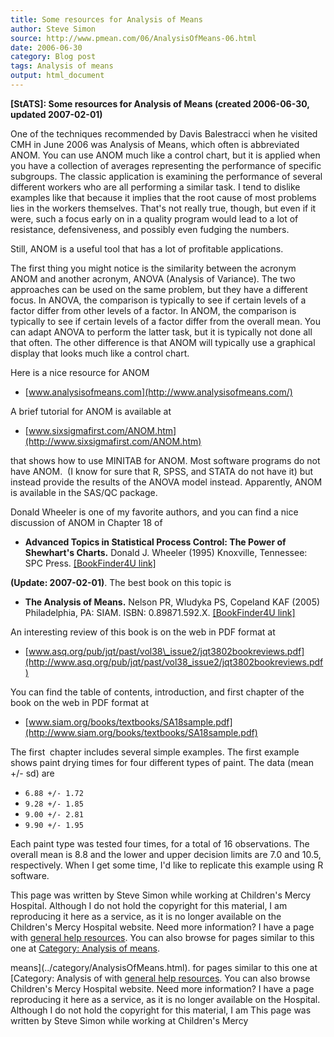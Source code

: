 ```yaml
---
title: Some resources for Analysis of Means
author: Steve Simon
source: http://www.pmean.com/06/AnalysisOfMeans-06.html
date: 2006-06-30
category: Blog post
tags: Analysis of means
output: html_document
---
```

**[StATS]: Some resources for Analysis of Means
(created 2006-06-30, updated 2007-02-01)**

One of the techniques recommended by Davis Balestracci when he visited
CMH in June 2006 was Analysis of Means, which often is abbreviated ANOM.
You can use ANOM much like a control chart, but it is applied when you
have a collection of averages representing the performance of specific
subgroups. The classic application is examining the performance of
several different workers who are all performing a similar task. I tend
to dislike examples like that because it implies that the root cause of
most problems lies in the workers themselves. That\'s not really true,
though, but even if it were, such a focus early on in a quality program
would lead to a lot of resistance, defensiveness, and possibly even
fudging the numbers.

Still, ANOM is a useful tool that has a lot of profitable applications.

The first thing you might notice is the similarity between the acronym
ANOM and another acronym, ANOVA (Analysis of Variance). The two
approaches can be used on the same problem, but they have a different
focus. In ANOVA, the comparison is typically to see if certain levels of
a factor differ from other levels of a factor. In ANOM, the comparison
is typically to see if certain levels of a factor differ from the
overall mean. You can adapt ANOVA to perform the latter task, but it is
typically not done all that often. The other difference is that ANOM
will typically use a graphical display that looks much like a control
chart.

Here is a nice resource for ANOM

-   [www.analysisofmeans.com](http://www.analysisofmeans.com/)

A brief tutorial for ANOM is available at

-   [www.sixsigmafirst.com/ANOM.htm](http://www.sixsigmafirst.com/ANOM.htm)

that shows how to use MINITAB for ANOM. Most software programs do not
have ANOM.  (I know for sure that R, SPSS, and STATA do not have it) but
instead provide the results of the ANOVA model instead. Apparently, ANOM
is available in the SAS/QC package.

Donald Wheeler is one of my favorite authors, and you can find a nice
discussion of ANOM in Chapter 18 of

-   **Advanced Topics in Statistical Process Control: The Power of
    Shewhart\'s Charts.** Donald J. Wheeler (1995) Knoxville, Tennessee:
    SPC Press. [\[BookFinder4U
    link\]](http://www.bookfinder4u.com/detail/0945320450.html)

**(Update: 2007-02-01)**. The best book on this topic is

-   **The Analysis of Means.** Nelson PR, Wludyka PS, Copeland
    KAF (2005) Philadelphia, PA: SIAM. ISBN: 0.89871.592.X.
    [\[BookFinder4U
    link\]](http://www.bookfinder4u.com/detail/0.89871.592.X.html)

An interesting review of this book is on the web in PDF format at

-   [www.asq.org/pub/jqt/past/vol38\_issue2/jqt3802bookreviews.pdf](http://www.asq.org/pub/jqt/past/vol38_issue2/jqt3802bookreviews.pdf)

You can find the table of contents, introduction, and first chapter of
the book on the web in PDF format at

-   [www.siam.org/books/textbooks/SA18sample.pdf](http://www.siam.org/books/textbooks/SA18sample.pdf)

The first  chapter includes several simple examples. The first example
shows paint drying times for four different types of paint. The data
(mean +/- sd) are

-   `6.88 +/- 1.72`
-   `9.28 +/- 1.85`
-   `9.00 +/- 2.81`
-   `9.90 +/- 1.95`

Each paint type was tested four times, for a total of 16 observations.
The overall mean is 8.8 and the lower and upper decision limits are 7.0
and 10.5, respectively. When I get some time, I\'d like to replicate
this example using R software.

This page was written by Steve Simon while working at Children\'s Mercy
Hospital. Although I do not hold the copyright for this material, I am
reproducing it here as a service, as it is no longer available on the
Children\'s Mercy Hospital website. Need more information? I have a page
with [general help resources](../GeneralHelp.html). You can also browse
for pages similar to this one at [Category: Analysis of
means](../category/AnalysisOfMeans.html).
<!---More--->
means](../category/AnalysisOfMeans.html).
for pages similar to this one at [Category: Analysis of
with [general help resources](../GeneralHelp.html). You can also browse
Children\'s Mercy Hospital website. Need more information? I have a page
reproducing it here as a service, as it is no longer available on the
Hospital. Although I do not hold the copyright for this material, I am
This page was written by Steve Simon while working at Children\'s Mercy

<!---Do not use
**[StATS]: Some resources for Analysis of Means
This page was written by Steve Simon while working at Children\'s Mercy
Hospital. Although I do not hold the copyright for this material, I am
reproducing it here as a service, as it is no longer available on the
Children\'s Mercy Hospital website. Need more information? I have a page
with [general help resources](../GeneralHelp.html). You can also browse
for pages similar to this one at [Category: Analysis of
means](../category/AnalysisOfMeans.html).
--->

